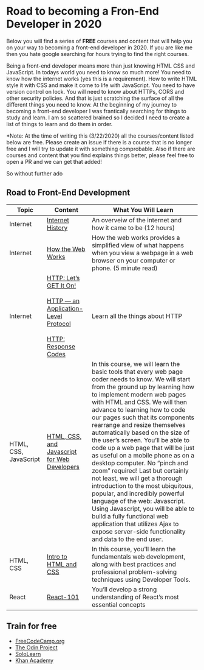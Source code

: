 # Road to becoming a Fron-End Developer in 2020


Below you will find a series of **FREE** courses and content that will help you on your way to becoming a front-end developer in 2020. If you are like me then you hate google searching for hours trying to find the right courses.

Being a front-end developer means more than just knowing HTML CSS and JavaScript. In todays world you need to know so much more! You need to know how the internet works (yes this is a requirement). How to write HTML style it with CSS and make it come to life with JavaScript. You need to have version control on lock. You will need to know about HTTPs, CORS and other security policies. And that is just scratching the surface of all the different things you need to know. At the beginning of my journey to becoming a front-end developer I was frantically searching for things to study and learn. I am so scattered brained so I decided I need to create a list of things to learn and do them in order.

*Note: At the time of writing this (3/22/2020) all the courses/content listed below are free. Please create an issue if there is a course that is no longer free and I will try to update it with something comprobable. Also if there are courses and content that you find explains things better, please feel free to open a PR and we can get that added!

So without further ado

## Road to Front-End Development

| Topic | Content | What You Will Learn |
| ----- | ------- | ----- |
| Internet | [Internet History](https://www.coursera.org/learn/internet-history) | An overveiw of the internet and how it came to be (12 hours) |
| Internet | [How the Web Works](https://developer.mozilla.org/en-US/docs/Learn/Getting_started_with_the_web/How_the_Web_works) | How the web works provides a simplified view of what happens when you view a webpage in a web browser on your computer or phone. (5 minute read) | 
| Internet | [HTTP: Let’s GET It On!](https://dev.opera.com/articles/http-lets-get-it-on/) <br/><br/> [HTTP — an Application-Level Protocol](https://dev.opera.com/articles/http-basic-introduction/)<br/><br/>[HTTP: Response Codes](https://dev.opera.com/articles/http-response-codes/) | Learn all the things about HTTP |
| HTML, CSS, JavaScript | [HTML, CSS, and Javascript for Web Developers](https://www.coursera.org/learn/html-css-javascript-for-web-developers) | In this course, we will learn the basic tools that every web page coder needs to know. We will start from the ground up by learning how to implement modern web pages with HTML and CSS. We will then advance to learning how to code our pages such that its components rearrange and resize themselves automatically based on the size of the user’s screen. You’ll be able to code up a web page that will be just as useful on a mobile phone as on a desktop computer. No “pinch and zoom” required! Last but certainly not least, we will get a thorough introduction to the most ubiquitous, popular, and incredibly powerful language of the web: Javascript. Using Javascript, you will be able to build a fully functional web application that utilizes Ajax to expose server-side functionality and data to the end user. |
| HTML, CSS | [Intro to HTML and CSS](https://www.udacity.com/course/intro-to-html-and-css--ud001) | In this course, you'll learn the fundamentals web development, along with best practices and professional problem-solving techniques using Developer Tools. |
| React | [React-101](https://www.codecademy.com/learn/react-101) | You’ll develop a strong understanding of React’s most essential concepts |


## Train for free
* [FreeCodeCamp.org](https://www.freecodecamp.org/)
* [The Odin Project](https://www.theodinproject.com/)
* [SoloLearn](https://www.sololearn.com/)
* [Khan Academy](https://www.khanacademy.org/)
